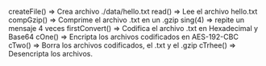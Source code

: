 createFile() => Crea archivo ./data/hello.txt
read() => Lee el archivo hello.txt
compGzip() => Comprime el archivo .txt en un .gzip
sing(4) => repite un mensaje 4 veces
firstConvert() => Codifica el archivo .txt en Hexadecimal y Base64
cOne() => Encripta los archivos codificados en AES-192-CBC
cTwo() => Borra los archivos codificados, el .txt y el .gzip
cTrhee() => Desencripta los archivos.

